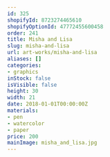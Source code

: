 ```yaml
---
id: 325
shopifyId: 8723274465610
shopifyOptionId: 47772455600458
order: 241
title: Misha and Lisa
slug: misha-and-lisa
url: art-works/misha-and-lisa
aliases: []
categories:
- graphics
inStock: false
isVisible: false
height: 30
width: 21
date: 2018-01-01T00:00:00Z
materials:
- pen
- watercolor
- paper
price: 200
mainImage: misha_and_lisa.jpg
---
```

